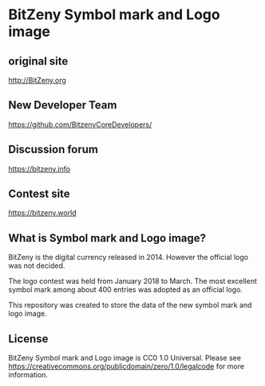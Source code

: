 BitZeny Symbol mark and Logo image
=====================================

original site
----------------
http://BitZeny.org

New Developer Team
----------------
https://github.com/BitzenyCoreDevelopers/

Discussion forum
----------------
https://bitzeny.info

Contest site
----------------
https://bitzeny.world

What is Symbol mark and Logo image?
----------------

BitZeny is the digital currency released in 2014.
However the official logo was not decided.

The logo contest was held from January 2018 to March.
The most excellent symbol mark among about 400 entries was adopted as an official logo.

This repository was created to store the data of the new symbol mark and logo image.

License
-------

BitZeny Symbol mark and Logo image is CC0 1.0 Universal. Please see https://creativecommons.org/publicdomain/zero/1.0/legalcode for more information.

